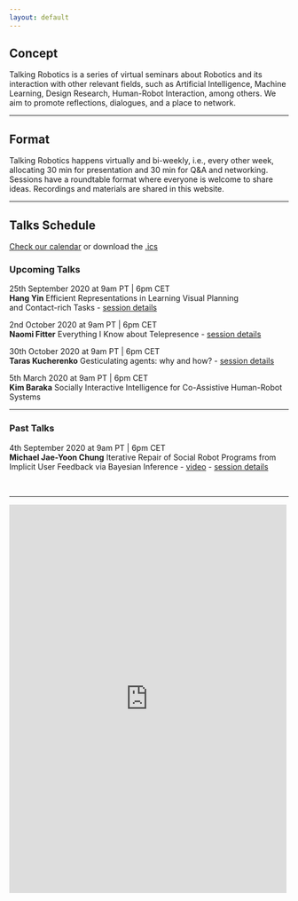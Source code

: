 ```yaml
---
layout: default
---
```


## Concept
Talking Robotics is a series of virtual seminars about Robotics and its interaction with other relevant fields, such as Artificial Intelligence, Machine Learning, Design Research, Human-Robot Interaction, among others. We aim to promote reflections, dialogues, and a place to network.

---

## Format
Talking Robotics happens virtually and bi-weekly, i.e., every other week, allocating 30 min for presentation and 30 min for Q&A and networking. Sessions have a roundtable format where everyone is welcome to share ideas. Recordings and materials are shared in this website.

---

## Talks Schedule
[Check our calendar](https://calendar.google.com/calendar/u/1?cid=dGFsa2luZ3JvYm90aWNzQGdtYWlsLmNvbQ) or download the [.ics](assets/talkingrobotics@gmail.com.ics)


### Upcoming Talks
25th September 2020 at 9am PT | 6pm CET \
**Hang Yin**
Efficient Representations in Learning Visual Planning \
and Contact-rich Tasks - [session details](./session_details/hang.html) 

2nd October 2020 at 9am PT | 6pm CET \
**Naomi Fitter**
Everything I Know about Telepresence - [session details](./session_details/naomi.html) 

30th October 2020 at 9am PT | 6pm CET \
**Taras Kucherenko**
Gesticulating agents: why and how? - [session details](./session_details/taras.html) 

5th March 2020 at 9am PT | 6pm CET \
**Kim Baraka**
Socially Interactive Intelligence for Co-Assistive Human-Robot Systems

<hr />

### Past Talks
4th September 2020 at 9am PT | 6pm CET \
**Michael Jae-Yoon Chung**
Iterative Repair of Social Robot Programs from Implicit User Feedback via Bayesian Inference - [video](https://youtu.be/lf36COCC2A4) - [session details](./session_details/mike.html) 
 






<br />





<!--<iframe width="560" height="315" src="https://www.youtube.com/embed/5qap5aO4i9A" frameborder="0" allow="accelerometer; autoplay; encrypted-media; gyroscope; picture-in-picture" allowfullscreen></iframe>-->
    

---

<iframe src="https://docs.google.com/forms/d/e/1FAIpQLScLvZgBNdJPySiHizLnQPhOtnB6ud8IL1FWHvrZgij6RQ19uA/viewform?embedded=true" width="500" height="700" frameborder="0" marginheight="0" marginwidth="0">Loading…</iframe>
